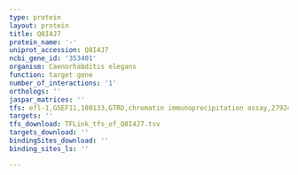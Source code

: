 ```yaml
---
type: protein
layout: protein
title: Q8I4J7
protein_name: '-'
uniprot_accession: Q8I4J7
ncbi_gene_id: '353401'
organism: Caenorhabditis elegans
function: target gene
number_of_interactions: '1'
orthologs: ''
jaspar_matrices: ''
tfs: efl-1,G5EF11,180133,GTRD,chromatin immunoprecipitation assay,27924024%5Buid%5D,No
targets: ''
tfs_download: TFLink_tfs_of_Q8I4J7.tsv
targets_download: ''
bindingSites_download: ''
binding_sites_ls: ''

---
```

